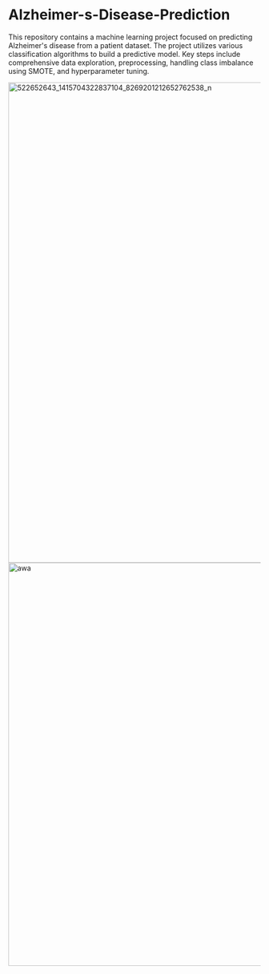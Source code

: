 # Alzheimer-s-Disease-Prediction
This repository contains a machine learning project focused on predicting Alzheimer's disease from a patient dataset. The project utilizes various classification algorithms to build a predictive model. Key steps include comprehensive data exploration, preprocessing, handling class imbalance using SMOTE, and hyperparameter tuning.


<img width="1330" height="958" alt="522652643_1415704322837104_8269201212652762538_n" src="https://github.com/user-attachments/assets/2d4c07a9-0941-4587-b060-3d74b5bc5cdb" />
<img width="1283" height="804" alt="awa" src="https://github.com/user-attachments/assets/bfb6567c-22d6-4a43-81cd-ab70b8648182" />

